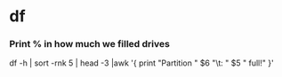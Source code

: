 # df

### Print % in how much we filled drives

df -h | sort -rnk 5 | head -3 |awk '{ print "Partition " $6 "\t: " $5 " full!" }'
